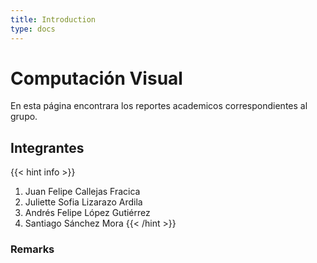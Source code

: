 ```yaml
---
title: Introduction
type: docs
---
```


# **Computación Visual**

En esta página encontrara los reportes academicos correspondientes al grupo.

## Integrantes

{{< hint info >}}
1. Juan Felipe Callejas Fracica 
2. Juliette Sofia Lizarazo Ardila 
3. Andrés Felipe López Gutiérrez 
4. Santiago Sánchez Mora
{{< /hint >}}

### Remarks

